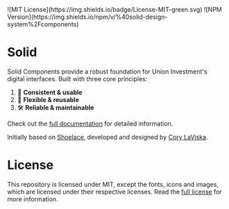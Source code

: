 <div className="flex gap-2">
  ![MIT License](https://img.shields.io/badge/License-MIT-green.svg)
  ![NPM Version](https://img.shields.io/npm/v/%40solid-design-system%2Fcomponents)
</div>

# Solid

Solid Components provide a robust foundation for Union Investment's digital interfaces. Built with three core principles:

1. 🌟 **Consistent & usable**
2. 🧩 **Flexible & reusable**
3. 🛠️ **Reliable & maintainable**

Check out the [full documentation](https://solid-design-system.fe.union-investment.de/docs/) for detailed information.

Initially based on [Shoelace](https://shoelace.style), developed and designed by [Cory LaViska](https://twitter.com/claviska).

# License

This repository is licensed under MIT, except the fonts, icons and images, which are licensed under their respective licenses. Read the [full license](LICENSE.md) for more information.
